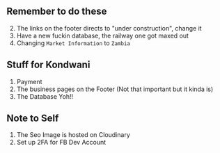 ## Remember to do these

2. The links on the footer directs to "under construction", change it
3. Have a new fuckin database, the railway one got maxed out
4. Changing `Market Information` to `Zambia`

## Stuff for Kondwani

1. Payment
2. The business pages on the Footer (Not that important but it kinda is)
3. The Database Yoh!!

## Note to Self

1. The Seo Image is hosted on Cloudinary
2. Set up 2FA for FB Dev Account
